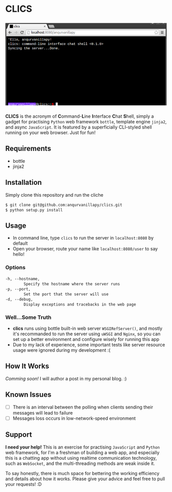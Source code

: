CLICS
=====

![screenshot](https://raw.githubusercontent.com/anqurvanillapy/clics/master/screenshot.png)

**CLICS** is the acronym of **C**ommand-**L**ine **I**nterface
**C**hat **S**hell, simply a gadget for practising `Python` web
framework `bottle`, template engine `jinja2`, and async `JavaScript`.
It is featured by a superficially CLI-styled shell running on your web
browser. Just for fun!

Requirements
------------

- bottle
- jinja2

Installation
------------

Simply clone this repository and run the cliche
```
$ git clone git@github.com:anqurvanillapy/clics.git
$ python setup.py install
```

Usage
-----

- In command line, type `clics` to run the server in `localhost:8080`
by default
- Open your browser, route your name like `localhost:8080/user` to say
hello!

### Options ###

```
-h, --hostname,
        Specify the hostname where the server runs
-p, --port,
        Set the port that the server will use
-d, --debug,
        Display exceptions and tracebacks in the web page
```

### Well...Some Truth ###

- **clics** runs using bottle built-in web server `WSGIRefServer()`,
and mostly it's recommanded to run the server using `uWSGI` and
`Nginx`, so you can set up a better environment and configure wisely
for running this app
- Due to my lack of experience, some important tests like server
resource usage were ignored during my development :(

How It Works
------------

_Comming soon!_ I will author a post in my personal blog. :)

Known Issues
------------

* [ ] There is an interval between the polling when clients sending
their messages will lead to failure
* [ ] Messages loss occurs in low-network-speed environment 

Support
-------

**I need your help!** This is an exercise for practising `JavaScript`
and `Python` web framework, for I'm a freshman of building a web app,
and especially this is a chatting app without using realtime
communication technology, such as `WebSocket`, and the multi-threading
methods are weak inside it.

To say honestly, there is much space for bettering the working
efficiency and details about how it works. Please give your advice and
feel free to pull your requests! :D
